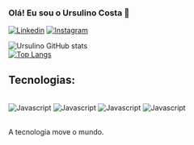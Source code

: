 
### Olá! Eu sou o Ursulino Costa 🤙

[![Linkedin](https://img.shields.io/badge/LinkedIn-0077B5?style=for-the-badge&logo=linkedin&logoColor=white/)](https://www.linkedin.com/in/ursulino-costa-0b1975156/)
[![Instagram](https://img.shields.io/badge/Instagram-E4405F?style=for-the-badge&logo=instagram&logoColor=white)](https://www.instagram.com/linnuxz/)

![Ursulino GitHub stats](https://github-readme-stats.vercel.app/api?username=Ursulinocosta&show_icons=true&theme=dracula)
</br>
[![Top Langs](https://github-readme-stats.vercel.app/api/top-langs/?username=Ursulinocosta&layout=compact)](https://github.com/anuraghazra/github-readme-stats)


## Tecnologias:
<div style="display: inline_block"><br/>
<img aling="center" alt="Javascript" src="https://img.shields.io/badge/JavaScript-F7DF1E?style=for-the-badge&logo=javascript&logoColor=black"/>
<img aling="center" alt="Javascript" src="https://img.shields.io/badge/HTML5-E34F26?style=for-the-badge&logo=html5&logoColor=white"/>
<img aling="center" alt="Javascript" src="https://img.shields.io/badge/CSS3-1572B6?style=for-the-badge&logo=css3&logoColor=whit"/>
<img aling="center" alt="Javascript" src="https://img.shields.io/badge/C%2B%2B-00599C?style=for-the-badge&logo=c%2B%2B&logoColor=white"/>
</div></br>

A tecnologia move o mundo.


